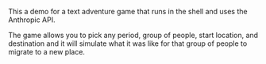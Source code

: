 This a demo for a text adventure game that runs in the shell and uses the Anthropic API. 

The game allows you to pick any period, group of people, start location, and destination and it will simulate what it was like for that group of people to migrate to a new place. 
